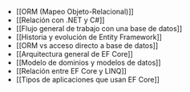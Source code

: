 - [[ORM (Mapeo Objeto-Relacional)]]
- [[Relación con .NET y C#]]
- [[Flujo general de trabajo con una base de datos]]
- [[Historia y evolución de Entity Framework]]
- [[ORM vs acceso directo a base de datos]]
- [[Arquitectura general de EF Core]]
- [[Modelo de dominios y modelos de datos]]
- [[Relación entre EF Core y LINQ]]
- [[Tipos de aplicaciones que usan EF Core]]